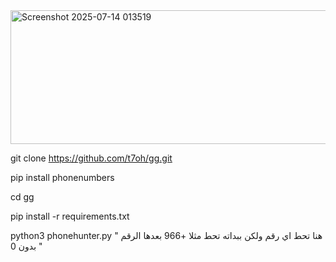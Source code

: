 <img width="542" height="214" alt="Screenshot 2025-07-14 013519" src="https://github.com/user-attachments/assets/ae8baa27-f323-412a-990f-a6607c672438" />

git clone https://github.com/t7oh/gg.git

pip install phonenumbers

cd gg

pip install -r requirements.txt

python3 phonehunter.py " هنا تحط اي رقم ولكن ببداته تحط مثلا +966 بعدها الرقم بدون 0 "
